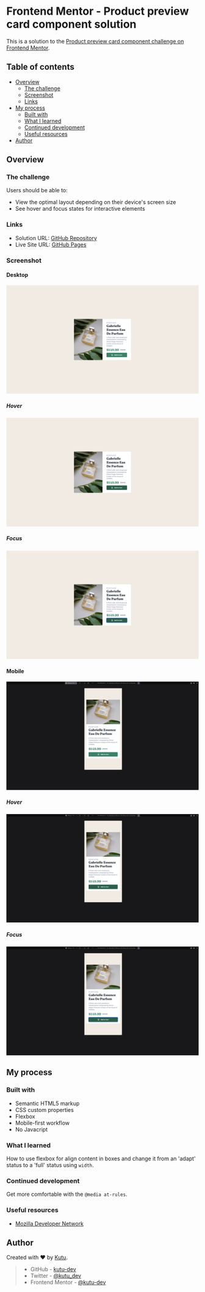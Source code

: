 # Frontend Mentor - Product preview card component solution

This is a solution to the [Product preview card component challenge on Frontend Mentor](https://www.frontendmentor.io/challenges/product-preview-card-component-GO7UmttRfa).

## Table of contents

- [Overview](#overview)
  - [The challenge](#the-challenge)
  - [Screenshot](#screenshot)
  - [Links](#links)
- [My process](#my-process)
  - [Built with](#built-with)
  - [What I learned](#what-i-learned)
  - [Continued development](#continued-development)
  - [Useful resources](#useful-resources)
- [Author](#author)

## Overview

### The challenge

Users should be able to:

- View the optimal layout depending on their device's screen size
- See hover and focus states for interactive elements

### Links

- Solution URL: [GitHub Repository](https://github.com/kutu-dev/product-preview-card-component)
- Live Site URL: [GitHub Pages](https://kutu-dev.github.io/product-preview-card-component/)

### Screenshot

#### Desktop
![](./assets/screenshots/desktop.png)
##### Hover
![](./assets/screenshots/desktop-hover.png)
##### Focus
![](./assets/screenshots/desktop-focus.png)

#### Mobile
![](./assets/screenshots/mobile.png)
##### Hover
![](./assets/screenshots/mobile-hover.png)
##### Focus
![](./assets/screenshots/mobile-focus.png)

## My process

### Built with
- Semantic HTML5 markup
- CSS custom properties
- Flexbox
- Mobile-first workflow
- No Javacript

### What I learned

How to use flexbox for align content in boxes and change it from an 'adapt' status to a 'full' status using `width`.

### Continued development

Get more comfortable with the `@media at-rules`.

### Useful resources

- [ Mozilla Developer Network ](https://developer.mozilla.org/es/)

## Author

Created with :heart: by [Kutu](https://kutu-dev.github.io/).

> - GitHub - [kutu-dev](https://github.com/kutu-dev)
> - Twitter - [@kutu_dev](https://twitter.com/kutu_dev)
> - Frontend Mentor - [@kutu-dev](https://www.frontendmentor.io/profile/kutu-dev)
